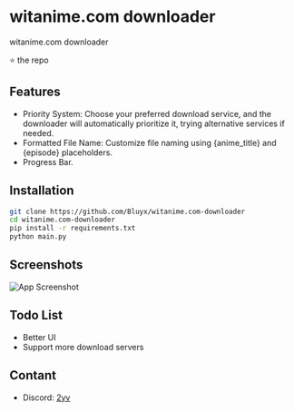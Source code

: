 # witanime.com downloader
witanime.com downloader

⭐️ the repo


## Features
- Priority System: Choose your preferred download service, and the downloader will automatically prioritize it, trying alternative services if needed.
- Formatted File Name: Customize file naming using {anime_title} and {episode} placeholders.
- Progress Bar.

## Installation
```bash
git clone https://github.com/Bluyx/witanime.com-downloader
cd witanime.com-downloader
pip install -r requirements.txt
python main.py
```
    
## Screenshots
![App Screenshot](https://cdn.discordapp.com/attachments/1127640051677921330/1133533441334464562/image.png)


## Todo List
- Better UI
- Support more download servers

## Contant
- Discord: <a href="https://discord.com/users/251794521908576257">2yv</a>

